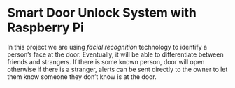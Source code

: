 # Smart Door Unlock System with Raspberry Pi
In this project we are using *facial recognition* technology to identify a person’s face at the door. Eventually, it will be able to differentiate between friends and strangers. If there is some known person, door will open otherwise if there is a stranger, alerts can be sent directly to the owner to let them know someone they don’t know is at the door. 
